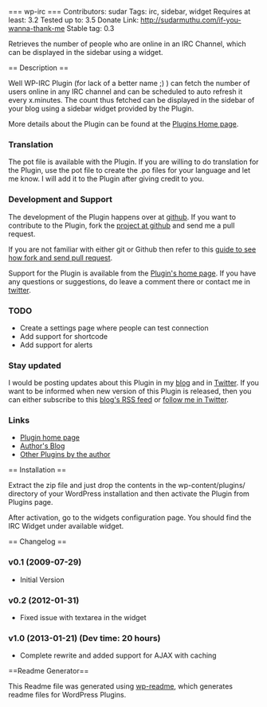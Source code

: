 === wp-irc ===
Contributors: sudar 
Tags: irc, sidebar, widget
Requires at least: 3.2
Tested up to: 3.5
Donate Link: http://sudarmuthu.com/if-you-wanna-thank-me
Stable tag: 0.3
	
Retrieves the number of people who are online in an IRC Channel, which can be displayed in the sidebar using a widget.

== Description ==

Well WP-IRC Plugin (for lack of a better name ;) ) can fetch the number of users online in any IRC channel and can be scheduled to auto refresh it every x.minutes. The count thus fetched can be displayed in the sidebar of your blog using a sidebar widget provided by the Plugin.

More details about the Plugin can be found at the [Plugins Home page][1].

### Translation

The pot file is available with the Plugin. If you are willing to do translation for the Plugin, use the pot file to create the .po files for your language and let me know. I will add it to the Plugin after giving credit to you.

### Development and Support

The development of the Plugin happens over at [github][6]. If you want to contribute to the Plugin, fork the [project at github][6] and send me a pull request.

If you are not familiar with either git or Github then refer to this [guide to see how fork and send pull request](http://sudarmuthu.com/blog/contributing-to-project-hosted-in-github).

Support for the Plugin is available from the [Plugin's home page][1]. If you have any questions or suggestions, do leave a comment there or contact me in [twitter][2].

### TODO

- Create a settings page where people can test connection
- Add support for shortcode
- Add support for alerts

### Stay updated

I would be posting updates about this Plugin in my [blog][3] and in [Twitter][2]. If you want to be informed when new version of this Plugin is released, then you can either subscribe to this [blog's RSS feed][5] or [follow me in Twitter][2].

### Links

*   [Plugin home page][1]
*   [Author's Blog][3]
*   [Other Plugins by the author][4]

 [1]: http://sudarmuthu.com/wordpress/wp-irc
 [2]: http://twitter.com/sudarmuthu
 [3]: http://sudarmuthu.com/blog
 [4]: http://sudarmuthu.com/wordpress
 [5]: http://sudarmuthu.com/feed
 [6]: https://github.com/sudar/wp-irc

== Installation ==

Extract the zip file and just drop the contents in the wp-content/plugins/ directory of your WordPress installation and then activate the Plugin from Plugins page.

After activation, go to the widgets configuration page. You should find the IRC Widget under available widget.

== Changelog ==

### v0.1 (2009-07-29)
*   Initial Version

### v0.2 (2012-01-31)
*   Fixed issue with textarea in the widget

### v1.0 (2013-01-21) (Dev time: 20 hours)
* Complete rewrite and added support for AJAX with caching

==Readme Generator== 

This Readme file was generated using <a href = 'http://sudarmuthu.com/wordpress/wp-readme'>wp-readme</a>, which generates readme files for WordPress Plugins.
